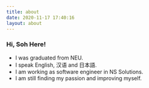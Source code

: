 ```yaml
---
title: about
date: 2020-11-17 17:40:16
layout: about
---
```

### Hi, Soh Here!
- I was graduated from NEU.
- I speak English, 汉语 and 日本語.
- I am working as software engineer in NS Solutions.
- I am still finding my passion and improving myself.